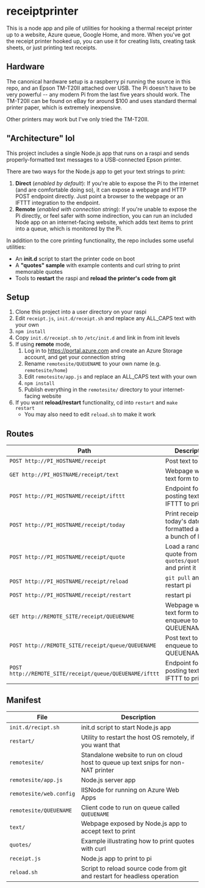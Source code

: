 # receiptprinter

This is a node app and pile of utilities for hooking a thermal receipt printer up to a website, Azure queue, Google Home, and more. When you've got the receipt printer hooked up, you can use it for creating lists, creating task sheets, or just printing text receipts.

## Hardware

The canonical hardware setup is a raspberry pi running the source in this repo, and an Epson TM-T20II attached over USB. The Pi doesn't have to be very powerful -- any modern Pi from the last five years should work. The TM-T20II can be found on eBay for around $100 and uses standard thermal printer paper, which is extremely inexpensive.

Other printers may work but I've only tried the TM-T20II.

## "Architecture" lol

This project includes a single Node.js app that runs on a raspi and sends properly-formatted text messages to a USB-connected Epson printer.

There are two ways for the Node.js app to get your text strings to print:
1. **Direct** (*enabled by default*): If you're able to expose the Pi to the internet (and are comfortable doing so), it can expose a webpage and HTTP POST endpoint directly. Just point a browser to the webpage or an IFTTT integration to the endpoint.
2. **Remote** (*enabled with connection string*): If you're unable to expose the Pi directly, or feel safer with some indirection, you can run an included Node app on an internet-facing website, which adds text items to print into a queue, which is monitored by the Pi.

In addition to the core printing functionality, the repo includes some useful utilities:
- An **init.d** script to start the printer code on boot
- A **"quotes" sample** with example contents and curl string to print memorable quotes
- Tools to **restart** the raspi and **reload the printer's code from git**

## Setup

1. Clone this project into a user directory on your raspi
2. Edit `receipt.js`, `init.d/receipt.sh` and replace any ALL_CAPS text with your own
3. `npm install`
4. Copy `init.d/receipt.sh` to `/etc/init.d` and link in from init levels
5. If using **remote** mode,
    1. Log in to https://portal.azure.com and create an Azure Storage account, and get your connection string
    2. Rename `remotesite/QUEUENAME` to your own name (e.g. `remotesite/home`)
    3. Edit `remotesite/app.js` and replace an ALL_CAPS text with your own
    4. `npm install`
    5. Publish everything in the `remotesite/` directory to your internet-facing website
6. If you want **reload/restart** functionality, cd into `restart` and `make restart`
    - You may also need to edit `reload.sh` to make it work

## Routes

| Path | Description |
|---|---|
| `POST http://PI_HOSTNAME/receipt` | Post text to print |
| `GET http://PI_HOSTNAME/receipt/text` | Webpage with text form to print |
| `POST http://PI_HOSTNAME/receipt/ifttt` | Endpoint for posting text from IFTTT to print |
| `POST http://PI_HOSTNAME/receipt/today` | Print receipt with today's date formatted across a bunch of lines |
| `POST http://PI_HOSTNAME/receipt/quote` | Load a random quote from `quotes/quotes.txt` and print it |
| `POST http://PI_HOSTNAME/receipt/reload` | `git pull` and restart pi |
| `POST http://PI_HOSTNAME/receipt/restart` | restart pi |
| `GET http://REMOTE_SITE/receipt/QUEUENAME` | Webpage with text form to enqueue to QUEUENAME |
| `POST http://REMOTE_SITE/receipt/queue/QUEUENAME` | Post text to enqueue to QUEUENAME |
| `POST http://REMOTE_SITE/receipt/queue/QUEUENAME/ifttt` | Endpoint for posting text from IFTTT to print |

## Manifest

| File | Description |
|---|---|
| `init.d/recipt.sh` | init.d script to start Node.js app |
| `restart/` | Utility to restart the host OS remotely, if you want that |
| `remotesite/` | Standalone website to run on cloud host to queue up text snips for non-NAT printer |
| `remotesite/app.js` | Node.js server app |
| `remotesite/web.config` | IISNode for running on Azure Web Apps |
| `remotesite/QUEUENAME` | Client code to run on queue called `QUEUENAME` |
| `text/` | Webpage exposed by Node.js app to accept text to print |
| `quotes/` | Example illustrating how to print quotes with curl |
| `receipt.js` | Node.js app to print to pi |
| `reload.sh` | Script to reload source code from git and restart for headless operation |

